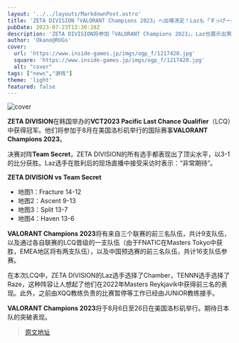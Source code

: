 ```yaml
---
layout: '../../layouts/MarkdownPost.astro'
title: 'ZETA DIVISION「VALORANT Champions 2023」へ出場決定！Lazも「すっげー楽しみです！」と笑顔見せる'
pubDate: 2023-07-23T13:30:28Z
description: 'ZETA DIVISION将参加「VALORANT Champions 2023」，Laz也展示出笑容并表示“非常期待！”'
author: 'Okano@RUGs'
cover:
  url: 'https://www.inside-games.jp/imgs/ogp_f/1217420.jpg'
  square: 'https://www.inside-games.jp/imgs/ogp_f/1217420.jpg'
  alt: "cover"
tags: ["news","游戏"]
theme: 'light'
featured: false
---
```


![cover](https://www.inside-games.jp/imgs/ogp_f/1217420.jpg)

**ZETA DIVISION**在韩国举办的**VCT2023 Pacific Last Chance Qualifier**（LCQ）中获得冠军。他们将参加于8月在美国洛杉矶举行的国际赛事**VALORANT Champions 2023**。

决赛对阵**Team Secret**，ZETA DIVISION的所有选手都表现出了顶尖水平，以3-1的比分获胜。Laz选手在胜利后的现场直播中接受采访时表示：“非常期待”。

**ZETA DIVISION vs Team Secret**
- 地图1：Fracture 14-12
- 地图2：Ascent 9-13
- 地图3：Split 13-7
- 地图4：Haven 13-6

**VALORANT Champions 2023**将有来自三个联赛的前三名队伍，共计9支队伍，以及通过各自联赛的LCQ晋级的一支队伍（由于FNATIC在Masters Tokyo中获胜，EMEA地区将有两支队伍），以及中国预选赛的前三名队伍，共计16支队伍参赛。

在本次LCQ中，ZETA DIVISION的Laz选手选择了Chamber，TENNN选手选择了Raze，这种阵容让人想起了他们在2022年Masters Reykjavík中获得前三名的表现。此外，之前由XQQ教练负责的比赛暂停等工作已经由JUNiOR教练接手。

**VALORANT Champions 2023**将于8月6日至26日在美国洛杉矶举行。期待日本队的突破表现。

>[原文地址](https://www.inside-games.jp/article/2023/07/23/147352.html)  